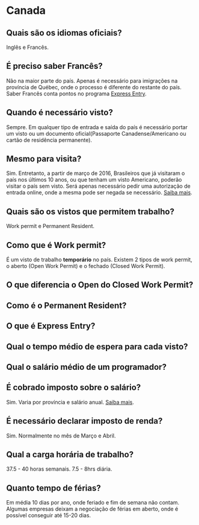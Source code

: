 # Canada

## Quais são os idiomas oficiais?
Inglês e Francês.

## É preciso saber Francês?
Não na maior parte do país. Apenas é necessário para imigrações na província de Québec, onde o processo é diferente do restante do país. Saber Francês conta pontos no programa [Express Entry](http://www.cic.gc.ca/english/express-entry/).

## Quando é necessário visto?
Sempre. Em qualquer tipo de entrada e saída do país é necessário portar um visto ou um documento oficial(Passaporte Canadense/Americano ou cartão de residência permanente).

## Mesmo para visita?
Sim. Entretanto, a partir de março de 2016, Brasileiros que já visitaram o país nos últimos 10 anos, ou que tenham um visto Americano, poderão visitar o país sem visto. Será apenas necessário pedir uma autorização de entrada online, onde a mesma pode ser negada se necessário. [Saiba mais](http://www.cic.gc.ca/english/helpcentre/answer.asp?q=1097&t=16).

## Quais são os vistos que permitem trabalho?
Work permit e Permanent Resident.

## Como que é Work permit?
É um visto de trabalho **temporário** no país. Existem 2 tipos de work permit, o aberto (Open Work Permit) e o fechado (Closed Work Permit).

## O que diferencia o Open do Closed Work Permit?

## Como é o Permanent Resident?

## O que é Express Entry?

## Qual o tempo médio de espera para cada visto?

## Qual o salário médio de um programador?

## É cobrado imposto sobre o salário?
Sim. Varia por província e salário anual. [Saiba mais](http://www.cra-arc.gc.ca/tx/ndvdls/fq/txrts-eng.html).

## É necessário declarar imposto de renda?
Sim. Normalmente no mês de Março e Abril.

## Qual a carga horária de trabalho?
37.5 - 40 horas semanais. 7.5 - 8hrs diária.

## Quanto tempo de férias?
Em média 10 dias por ano, onde feriado e fim de semana não contam. Algumas empresas deixam a negociação de férias em aberto, onde é possível conseguir até 15-20 dias.

